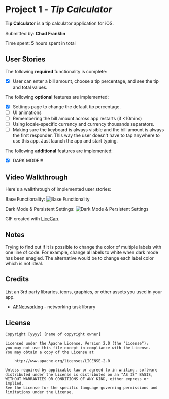 # Project 1 - *Tip Calculator*

**Tip Calculator** is a tip calculator application for iOS.

Submitted by: **Chad Franklin**

Time spent: **5** hours spent in total

## User Stories

The following **required** functionality is complete:

* [x] User can enter a bill amount, choose a tip percentage, and see the tip and total values.

The following **optional** features are implemented:

* [x] Settings page to change the default tip percentage.
* [ ] UI animations
* [ ] Remembering the bill amount across app restarts (if <10mins)
* [ ] Using locale-specific currency and currency thousands separators.
* [ ] Making sure the keyboard is always visible and the bill amount is always the first responder. This way the user doesn't have to tap anywhere to use this app. Just launch the app and start typing.

The following **additional** features are implemented:

- [x] DARK MODE!!!

## Video Walkthrough

Here's a walkthrough of implemented user stories:

Base Functionality:
<img src='http://g.recordit.co/RqtYH4G9NS.gif' title='Base Functionality' width='' alt='Base Functionality' />

Dark Mode & Persistent Settings:
<img src='http://g.recordit.co/QTKzqskNRj.gif' title='Dark Mode & Persistent Settings' width='' alt='Dark Mode & Persistent Settings' />

GIF created with [LiceCap](http://www.cockos.com/licecap/).

## Notes

Trying to find out if it is possible to change the color of multiple labels with one line of code. For example, change al labels to white when dark mode has been enagled. The alternative would be to change each label color which is not ideal.


## Credits

List an 3rd party libraries, icons, graphics, or other assets you used in your app.

- [AFNetworking](https://github.com/AFNetworking/AFNetworking) - networking task library

## License

    Copyright [yyyy] [name of copyright owner]

    Licensed under the Apache License, Version 2.0 (the "License");
    you may not use this file except in compliance with the License.
    You may obtain a copy of the License at

        http://www.apache.org/licenses/LICENSE-2.0

    Unless required by applicable law or agreed to in writing, software
    distributed under the License is distributed on an "AS IS" BASIS,
    WITHOUT WARRANTIES OR CONDITIONS OF ANY KIND, either express or implied.
    See the License for the specific language governing permissions and
    limitations under the License.
